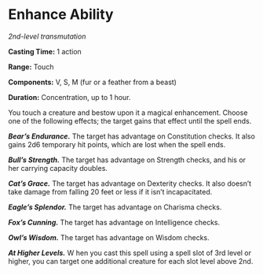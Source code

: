 <title>Enhance Ability</title>

# Enhance Ability

_2nd-level transmutation_

**Casting Time:** 1 action

**Range:** Touch

**Components:** V, S, M (fur or a feather from a beast)

**Duration:** Concentration, up to 1 hour.

You touch a creature and bestow upon it a
magical enhancement. Choose one of the
following effects; the target gains that
effect until the spell
ends.

_**Bear’s Endurance.**_ The target has
advantage on Constitution checks. It also
gains 2d6 temporary hit points, which are
lost when the spell ends.

_**Bull’s Strength.**_ The target has
advantage on Strength checks, and his or her
carrying capacity doubles.

_**Cat’s Grace.**_ The target has advantage
on Dexterity checks. It also doesn’t take
damage from falling 20 feet or less if it
isn’t incapacitated.

_**Eagle’s Splendor.**_ The target has
advantage on Charisma checks.

_**Fox’s Cunning.**_ The target has advantage
on Intelligence checks.

_**Owl’s Wisdom.**_ The target has advantage
on Wisdom checks.

_**At Higher Levels.**_ W hen you cast this
spell using a spell slot of 3rd level or
higher, you can target one additional
creature for each slot level above 2nd.


